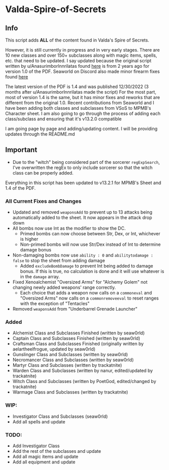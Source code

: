 # Valda-Spire-of-Secrets

## Info
This script adds **ALL** of the content found in Valda's Spire of Secrets.

However, it is still currently in progress and in very early stages.
There are 10 new classes and over 150+ subclasses along with magic items, spells, etc. that need to be updated.
I say updated because the original script written by u/Anasurimborlnnrilatas found [here](https://pastebin.com/GwU8JnCM) is from 2 years ago for version 1.0 of the PDF.
Seaworld on Discord also made minor firearm fixes found [here](https://pastebin.com/GwU8JnCM)

The latest version of the PDF is 1.4 and was published 12/30/2022 (3 months after u/Anasurimborlnnrilatas made the script)
For the most part, most of version 1.4 is the same, but it has minor fixes and reworks that are different from the original 1.0.
Recent contributions from Seaworld and I have been adding both classes and subclasses from VSoS to MPMB's Character sheet. 
I am also going to go through the process of adding each class/subclass and ensuring that it's v13.2.0 compatible

I am going page by page and adding/updating content. I will be providing updates through the README.md 

## Important
  - Due to the "witch" being considered part of the sorcerer `regExpSearch`, I've overwritten the regEx to only include sorcerer so that the witch class can be properly added.

Everything in this script has been updated to v13.2.1 for MPMB's Sheet and 1.4 of the PDF.

### All Current Fixes and Changes
  - Updated and removed `weaponsAdd` to prevent up to 13 attacks being automatically added to the sheet. It now appears in the attack drop down
  - All bombs now use Int as the modifier to show the DC. 
    - Primed bombs can now choose between Str, Dex, or Int, whichever is higher
    - Non-primed bombs will now use Str/Dex instead of Int to determine damage bonus
  - Non-damaging bombs now use `ability : 0` and `abilitytodamage : false` to stop the sheet from adding damage
    - Added `excludeBombDamage` to prevent Int being added to damage bonus. If this is true, no calculation is done and it will use whatever is in the `damage` array.
  - Fixed Xenoalchemist "Oversized Arms" for "Alchemy Golem" not changing newly added weapons' range correctly.
    - Each choice that adds a weapon now calls on a `commoneval` and "Oversized Arms" now calls on a `commonremoveeval` to reset ranges with the exception of "Tentacles"
  - Removed `weaponsAdd` from "Underbarrel Grenade Launcher"

### Added
  - Alchemist Class and Subclasses Finished (written by seaw0rld)
  - Captain Class and Subclasses Finished (written by seaw0rld)
  - Craftsman Class and Subclasses Finished (originally written by aelartheelfrogue, updated by seaw0rld)
  - Gunslinger Class and Subclasses (written by seaw0rld)
  - Necromancer Class and Subclasses (written by seaw0rld)
  - Martyr Class and Subclasses (written by trackatnite)
  - Warden Class and Subclasses (written by nanur, edited/updated by trackatnite)
  - Witch Class and Subclasses (written by PoetGod, edited/changed by trackatnite)
  - Warmage Class and Subclasses (written by trackatnite)
  
### WIP: 
  - Investigator Class and Subclasses (seaw0rld)
  - Add all spells and update

### TODO: 
  - Add Investigator Class
  - Add the rest of the subclasses and update
  - Add all magic items and update
  - Add all equipment and update
